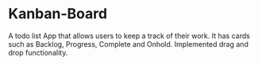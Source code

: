 # Kanban-Board
A todo list App that allows users to keep a track of their work.
It has cards such as Backlog, Progress, Complete and Onhold.
Implemented drag and drop functionality.
